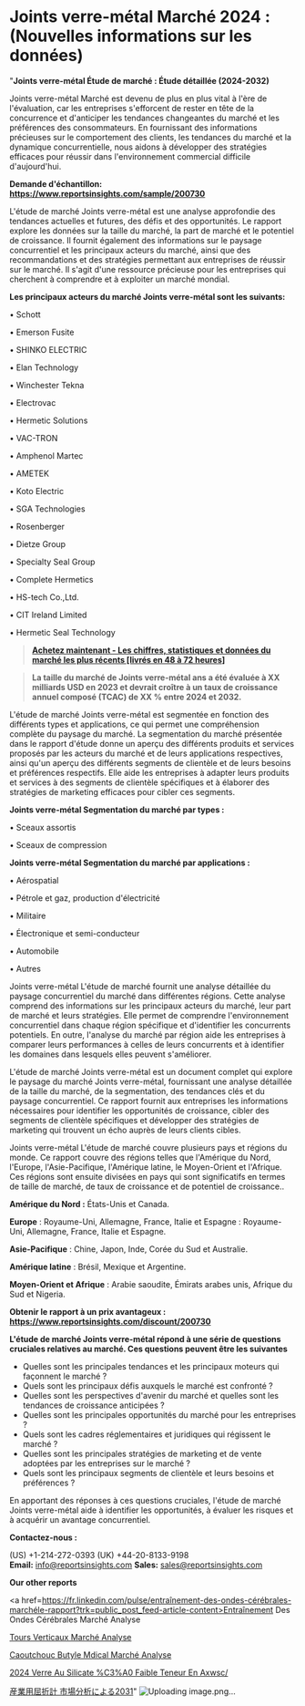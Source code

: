 # Joints verre-métal Marché 2024 : (Nouvelles informations sur les données)

"<strong>Joints verre-métal Étude de marché : Étude détaillée (2024-2032)</strong>

Joints verre-métal Marché est devenu de plus en plus vital à l'ère de l'évaluation, car les entreprises s'efforcent de rester en tête de la concurrence et d'anticiper les tendances changeantes du marché et les préférences des consommateurs. En fournissant des informations précieuses sur le comportement des clients, les tendances du marché et la dynamique concurrentielle, nous aidons à développer des stratégies efficaces pour réussir dans l'environnement commercial difficile d'aujourd'hui.

<strong>Demande d'échantillon: <a href=https://www.reportsinsights.com/sample/200730>https://www.reportsinsights.com/sample/200730</a></strong>

L'étude de marché Joints verre-métal est une analyse approfondie des tendances actuelles et futures, des défis et des opportunités. Le rapport explore les données sur la taille du marché, la part de marché et le potentiel de croissance. Il fournit également des informations sur le paysage concurrentiel et les principaux acteurs du marché, ainsi que des recommandations et des stratégies permettant aux entreprises de réussir sur le marché. Il s'agit d'une ressource précieuse pour les entreprises qui cherchent à comprendre et à exploiter un marché mondial.

<strong>Les principaux acteurs du marché Joints verre-métal sont les suivants:</strong>

• Schott

• Emerson Fusite

• SHINKO ELECTRIC

• Elan Technology

• Winchester Tekna

• Electrovac

• Hermetic Solutions

• VAC-TRON

• Amphenol Martec

• AMETEK

• Koto Electric

• SGA Technologies

• Rosenberger

• Dietze Group

• Specialty Seal Group

• Complete Hermetics

• HS-tech Co.,Ltd.

• CIT Ireland Limited

• Hermetic Seal Technology
<blockquote><a href=https://www.reportsinsights.com/buynow/200730><span style=text-decoration: underline;><strong>Achetez maintenant - Les chiffres, statistiques et données du marché les plus récents [livrés en 48 à 72 heures]</strong></span></a></blockquote>
<blockquote><span style=text-decoration: underline;><strong>La taille du marché de Joints verre-métal ans a été évaluée à XX milliards USD en 2023 et devrait croître à un taux de croissance annuel composé (TCAC) de XX % entre 2024 et 2032.</strong></span></blockquote>
L'étude de marché Joints verre-métal est segmentée en fonction des différents types et applications, ce qui permet une compréhension complète du paysage du marché. La segmentation du marché présentée dans le rapport d'étude donne un aperçu des différents produits et services proposés par les acteurs du marché et de leurs applications respectives, ainsi qu'un aperçu des différents segments de clientèle et de leurs besoins et préférences respectifs. Elle aide les entreprises à adapter leurs produits et services à des segments de clientèle spécifiques et à élaborer des stratégies de marketing efficaces pour cibler ces segments.

<strong>Joints verre-métal Segmentation du marché par types :</strong>

• Sceaux assortis

• Sceaux de compression

<strong>Joints verre-métal Segmentation du marché par applications :</strong>

• Aérospatial

• Pétrole et gaz, production d'électricité

• Militaire

• Électronique et semi-conducteur

• Automobile

• Autres

Joints verre-métal L'étude de marché fournit une analyse détaillée du paysage concurrentiel du marché dans différentes régions. Cette analyse comprend des informations sur les principaux acteurs du marché, leur part de marché et leurs stratégies. Elle permet de comprendre l'environnement concurrentiel dans chaque région spécifique et d'identifier les concurrents potentiels. En outre, l'analyse du marché par région aide les entreprises à comparer leurs performances à celles de leurs concurrents et à identifier les domaines dans lesquels elles peuvent s'améliorer.

L'étude de marché Joints verre-métal est un document complet qui explore le paysage du marché Joints verre-métal, fournissant une analyse détaillée de la taille du marché, de la segmentation, des tendances clés et du paysage concurrentiel. Ce rapport fournit aux entreprises les informations nécessaires pour identifier les opportunités de croissance, cibler des segments de clientèle spécifiques et développer des stratégies de marketing qui trouvent un écho auprès de leurs clients cibles.

Joints verre-métal L'étude de marché couvre plusieurs pays et régions du monde. Ce rapport couvre des régions telles que l'Amérique du Nord, l'Europe, l'Asie-Pacifique, l'Amérique latine, le Moyen-Orient et l'Afrique. Ces régions sont ensuite divisées en pays qui sont significatifs en termes de taille de marché, de taux de croissance et de potentiel de croissance..

<strong>Amérique du Nord :</strong> États-Unis et Canada.

<strong>Europe</strong> : Royaume-Uni, Allemagne, France, Italie et Espagne : Royaume-Uni, Allemagne, France, Italie et Espagne.

<strong>Asie-Pacifique</strong> : Chine, Japon, Inde, Corée du Sud et Australie.

<strong>Amérique latine</strong> : Brésil, Mexique et Argentine.

<strong>Moyen-Orient et Afrique</strong> : Arabie saoudite, Émirats arabes unis, Afrique du Sud et Nigeria.

<strong>Obtenir le rapport à un prix avantageux : <a href=https://www.reportsinsights.com/discount/200730>https://www.reportsinsights.com/discount/200730</a></strong>

<strong>L'étude de marché Joints verre-métal répond à une série de questions cruciales relatives au marché. Ces questions peuvent être les suivantes</strong>
<ul>
  <li>Quelles sont les principales tendances et les principaux moteurs qui façonnent le marché ?</li>
  <li>Quels sont les principaux défis auxquels le marché est confronté ?</li>
  <li>Quelles sont les perspectives d'avenir du marché et quelles sont les tendances de croissance anticipées ?</li>
  <li>Quelles sont les principales opportunités du marché pour les entreprises ?</li>
  <li>Quels sont les cadres réglementaires et juridiques qui régissent le marché ?</li>
  <li>Quelles sont les principales stratégies de marketing et de vente adoptées par les entreprises sur le marché ?</li>
  <li>Quels sont les principaux segments de clientèle et leurs besoins et préférences ?</li>
</ul>
En apportant des réponses à ces questions cruciales, l'étude de marché Joints verre-métal aide à identifier les opportunités, à évaluer les risques et à acquérir un avantage concurrentiel.

<strong>Contactez-nous :</strong>

(US) +1-214-272-0393
(UK) +44-20-8133-9198
<strong>Email:</strong> <a>info@reportsinsights.com</a>
<strong>Sales:</strong> <a>sales@reportsinsights.com</a>

<strong>Our other reports</strong>

<a href=https://fr.linkedin.com/pulse/entraînement-des-ondes-cérébrales-marchéle-rapport?trk=public_post_feed-article-content>Entraînement Des Ondes Cérébrales Marché Analyse</a>

<a href=https://www.linkedin.com/pulse/tours-verticaux-march%C3%A9paysage-comprenant-des-vyodf/>Tours Verticaux Marché Analyse</a>

<a href=https://www.linkedin.com/pulse/caoutchouc-butyle-m%C3%A9dical-march%C3%A9-rapport-2024-apiyf/>Caoutchouc Butyle Mdical Marché Analyse</a>

<a href=https://www.linkedin.com/pulse/2024-verre-au-silicate-%C3%A0-faible-teneur-en-axwsc/>2024 Verre Au Silicate %C3%A0 Faible Teneur En Axwsc/</a>

<a href=https://www.linkedin.com/pulse/産業用屈折計-市場2023の収益と成長要因-business-wisdom-research-2456/>産業用屈折計 市場分析による2031</a>"
![Uploading image.png…]()

